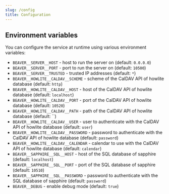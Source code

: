 ```yaml
---
slug: /config
title: Configuration
---
```


## Environment variables

You can configure the service at runtime using various environment variables:

- `BEAVER__SERVER__HOST` -
  host to run the server on
  (default: `0.0.0.0`)
- `BEAVER__SERVER__PORT` -
  port to run the server on
  (default: `10500`)
- `BEAVER__SERVER__TRUSTED` -
  trusted IP addresses
  (default: `*`)
- `BEAVER__HOWLITE__CALDAV__SCHEME` -
  scheme of the CalDAV API of howlite database
  (default: `http`)
- `BEAVER__HOWLITE__CALDAV__HOST` -
  host of the CalDAV API of howlite database
  (default: `localhost`)
- `BEAVER__HOWLITE__CALDAV__PORT` -
  port of the CalDAV API of howlite database
  (default: `10520`)
- `BEAVER__HOWLITE__CALDAV__PATH` -
  path of the CalDAV API of howlite database
  (default: ``)
- `BEAVER__HOWLITE__CALDAV__USER` -
  user to authenticate with the CalDAV API of howlite database
  (default: `user`)
- `BEAVER__HOWLITE__CALDAV__PASSWORD` -
  password to authenticate with the CalDAV API of howlite database
  (default: `password`)
- `BEAVER__HOWLITE__CALDAV__CALENDAR` -
  calendar to use with the CalDAV API of howlite database
  (default: `calendar`)
- `BEAVER__SAPPHIRE__SQL__HOST` -
  host of the SQL database of sapphire
  (default: `localhost`)
- `BEAVER__SAPPHIRE__SQL__PORT` -
  port of the SQL database of sapphire
  (default: `10510`)
- `BEAVER__SAPPHIRE__SQL__PASSWORD` -
  password to authenticate with the SQL database of sapphire
  (default: `password`)
- `BEAVER__DEBUG` -
  enable debug mode
  (default: `true`)
